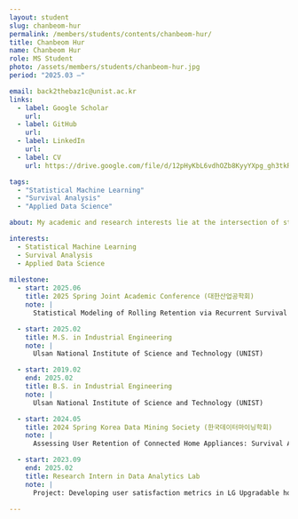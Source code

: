 ```yaml
---
layout: student
slug: chanbeom-hur
permalink: /members/students/contents/chanbeom-hur/
title: Chanbeom Hur
name: Chanbeom Hur
role: MS Student
photo: /assets/members/students/chanbeom-hur.jpg
period: "2025.03 —"

email: back2thebaz1c@unist.ac.kr
links:
  - label: Google Scholar
    url: 
  - label: GitHub
    url: 
  - label: LinkedIn
    url: 
  - label: CV
    url: https://drive.google.com/file/d/12pHyKbL6vdhOZb8KyyYXpg_gh3tkRJt9/view?usp=sharing

tags:
  - "Statistical Machine Learning"
  - "Survival Analysis"
  - "Applied Data Science"

about: My academic and research interests lie at the intersection of statistics and machine learning. I am particularly interested in applying statistical principles to deep learning models to uncover latent structures and patterns within empirical data.

interests:
  - Statistical Machine Learning
  - Survival Analysis
  - Applied Data Science
    
milestone:
  - start: 2025.06
    title: 2025 Spring Joint Academic Conference (대한산업공학회)
    note: |
      Statistical Modeling of Rolling Retention via Recurrent Survival Analysis

  - start: 2025.02
    title: M.S. in Industrial Engineering
    note: |
      Ulsan National Institute of Science and Technology (UNIST)

  - start: 2019.02
    end: 2025.02
    title: B.S. in Industrial Engineering
    note: |
      Ulsan National Institute of Science and Technology (UNIST)

  - start: 2024.05
    title: 2024 Spring Korea Data Mining Society (한국데이터마이닝학회)
    note: |
      Assessing User Retention of Connected Home Appliances: Survival Analysis

  - start: 2023.09
    end: 2025.02
    title: Research Intern in Data Analytics Lab
    note: |
      Project: Developing user satisfaction metrics in LG Upgradable home appliances
    
---
```


